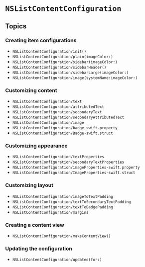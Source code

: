 # ``NSListContentConfiguration``

## Topics

### Creating item configurations

- ``NSListContentConfiguration/init()``
- ``NSListContentConfiguration/plain(imageColor:)``
- ``NSListContentConfiguration/sidebar(imageColor:)``
- ``NSListContentConfiguration/sidebarHeader()``
- ``NSListContentConfiguration/sidebarLarge(imageColor:)``
- ``NSListContentConfiguration/image(systemName:imageColor:)``

### Customizing content

- ``NSListContentConfiguration/text``
- ``NSListContentConfiguration/attributedText``
- ``NSListContentConfiguration/secondaryText``
- ``NSListContentConfiguration/secondaryAttributedText``
- ``NSListContentConfiguration/image``
- ``NSListContentConfiguration/badge-swift.property``
- ``NSListContentConfiguration/Badge-swift.struct``


### Customizing appearance

- ``NSListContentConfiguration/textProperties``
- ``NSListContentConfiguration/secondaryTextProperties``
- ``NSListContentConfiguration/imageProperties-swift.property``
- ``NSListContentConfiguration/ImageProperties-swift.struct``

### Customizing layout

- ``NSListContentConfiguration/imageToTextPadding``
- ``NSListContentConfiguration/textToSecondaryTextPadding``
- ``NSListContentConfiguration/textToBadgePadding``
- ``NSListContentConfiguration/margins``

### Creating a content view

- ``NSListContentConfiguration/makeContentView()``

### Updating the configuration

- ``NSListContentConfiguration/updated(for:)``
